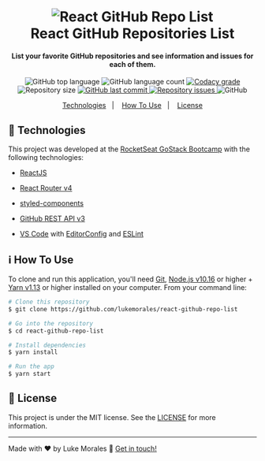 <h1 align="center">
    <img alt="React GitHub Repo List" src="https://res.cloudinary.com/lukemorales/image/upload/v1562170812/readme_logos/react-github-repo-list_gyiyf4.png" />
    <br>
    React GitHub Repositories List
</h1>

<h4 align="center">
  List your favorite GitHub repositories and see information and issues for each of them.
</h4>
<p align="center">
  <img alt="GitHub top language" src="https://img.shields.io/github/languages/top/lukemorales/react-github-repo-list.svg">
  
  <img alt="GitHub language count" src="https://img.shields.io/github/languages/count/lukemorales/react-github-repo-list.svg">
  
  <a href="https://www.codacy.com/app/lukemorales/react-github-repo-list?utm_source=github.com&amp;utm_medium=referral&amp;utm_content=lukemorales/react-github-repo-list&amp;utm_campaign=Badge_Grade">
    <img alt="Codacy grade" src="https://img.shields.io/codacy/grade/eac67ca345934f4c8e4435a8606e7baa.svg">
  </a>
  
  <img alt="Repository size" src="https://img.shields.io/github/repo-size/lukemorales/react-github-repo-list.svg">
  <a href="https://github.com/lukemorales/react-github-repo-list/commits/master">
    <img alt="GitHub last commit" src="https://img.shields.io/github/last-commit/lukemorales/react-github-repo-list.svg">
  </a>
  
  <a href="https://github.com/lukemorales/react-github-repo-list/issues">
    <img alt="Repository issues" src="https://img.shields.io/github/issues/lukemorales/react-github-repo-list.svg">
  </a>
  
  <img alt="GitHub" src="https://img.shields.io/github/license/lukemorales/react-github-repo-list.svg"> 
  
</p>

<p align="center">
  <a href="#technologies">Technologies</a>&nbsp;&nbsp;&nbsp;|&nbsp;&nbsp;&nbsp;
  <a href="#how-to-use">How To Use</a>&nbsp;&nbsp;&nbsp;|&nbsp;&nbsp;&nbsp;
  <a href="#license">License</a>
</p>

## :rocket: Technologies

This project was developed at the [RocketSeat GoStack Bootcamp](https://rocketseat.com.br/bootcamp) with the following technologies:

-  [ReactJS](https://reactjs.org/)

-  [React Router v4](https://github.com/ReactTraining/react-router)

-  [styled-components](https://www.styled-components.com/)

-  [GitHub REST API v3](https://developer.github.com/v3/)

-  [VS Code][vc] with [EditorConfig][vceditconfig] and [ESLint][vceslint]
  
## :information_source: How To Use

To clone and run this application, you'll need [Git](https://git-scm.com), [Node.js v10.16][nodejs] or higher + [Yarn v1.13][yarn] or higher installed on your computer. From your command line:

```bash
# Clone this repository
$ git clone https://github.com/lukemorales/react-github-repo-list

# Go into the repository
$ cd react-github-repo-list

# Install dependencies
$ yarn install

# Run the app
$ yarn start
```

## :memo: License
This project is under the MIT license. See the [LICENSE](https://github.com/lukemorales/react-github-repo-list/blob/master/LICENSE) for more information.

---

Made with ♥ by Luke Morales :wave: [Get in touch!](https://www.linkedin.com/in/lukemorales/)

[nodejs]: https://nodejs.org/
[yarn]: https://yarnpkg.com/
[vc]: https://code.visualstudio.com/
[vceditconfig]: https://marketplace.visualstudio.com/items?itemName=EditorConfig.EditorConfig
[vceslint]: https://marketplace.visualstudio.com/items?itemName=dbaeumer.vscode-eslint
